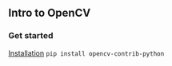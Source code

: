 ## Intro to OpenCV

### Get started

[Installation](https://www.pyimagesearch.com/2018/09/19/pip-install-opencv/)
`pip install opencv-contrib-python`